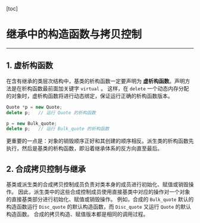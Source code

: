 [toc]

# 继承中的构造函数与拷贝控制

------------------------

## 1. 虚析构函数

在含有继承的类层次结构中，基类的析构函数一定要声明为 **虚析构函数**。声明方法是在析构函数最前面加关键字 `virtual` 。
这样，在 `delete` 一个动态内存分配的对象时，虚析构函数将进行动态绑定，保证运行正确的析构函数版本。

```cpp
Quote *p = new Quote;
delete p;	// 运行 Quote 的析构函数

p = new Bulk_quote;
delete p;	// 运行 Bulk_quote 的析构函数
```

更重要的一点是：对象的销毁顺序正好和其创建的顺序相反。派生类的析构函数先执行，然后是基类的析构函数，即沿着继承体系的反方向直至最后。

## 2. 合成拷贝控制与继承

基类或派生类的合成拷贝控制成员负责对类本身的成员进行初始化、赋值或销毁操作。
因此，派生类中的这些合成控制成员使用直接基类中对应的操作对一个对象的直接基类部分进行初始化、赋值或销毁操作。
例如，合成的 `Bulk_quote` 默认的构造函数运行 `Disc_quote` 的默认构造函数，而 `Disc_quote` 又运行 `Quote` 的默认构造函数。
合成的拷贝构造、赋值版本都是相同的调用过程。



